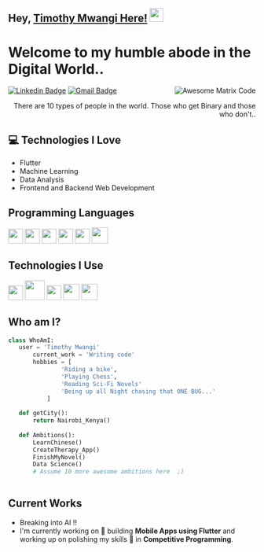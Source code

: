 ## Hey, [Timothy Mwangi Here!]([https://www.linkedin.com/in/timothy-mwangi/])  <img src="https://media.giphy.com/media/hvRJCLFzcasrR4ia7z/giphy.gif" width="28px" height="28px">

<h1>Welcome to my humble abode in the Digital World..</h1> 

<img src = 'https://github.com/MarikIshtar007/MarikIshtar007/blob/master/images/matrix.gif' alt = 'Awesome Matrix Code' align='right'/>

[![Linkedin Badge](https://img.shields.io/badge/-Timothy_Mwangi-blue?style=flat-square&logo=Linkedin&logoColor=white&link=https://www.linkedin.com/in/timothy-mwangi/)](https://www.linkedin.com/in/timothy-mwangi/) [![Gmail Badge](https://img.shields.io/badge/-t.mwangim02@gmail.com-c14438?style=flat-square&logo=Gmail&logoColor=white&link=mailto:t.mwangim02@gmail.com)](mailto:t.mwangim02@gmail.com) 
<div style="text-align: right">There are 10 types of people in the world. Those who get Binary and those who don't.. </div>

## :computer: Technologies I Love
* Flutter
* Machine Learning
* Data Analysis
* Frontend and Backend Web Development


## Programming Languages
<img src = 'https://github.com/bytemel/Tim_readme/blob/main/c-original.svg' width='30'/> <img src = 'https://github.com/bytemel/Tim_readme/blob/main/python2.png' height='30'/>  <img src = 'https://github.com/bytemel/Tim_readme/blob/main/html.svg' width='30'/> <img src = 'https://github.com/bytemel/Tim_readme/blob/main/css.svg' width='30'/> <img src = 'https://github.com/MarikIshtar007/MarikIshtar007/blob/master/images/js.svg' width='30'/> <img src = 'https://github.com/bytemel/Tim_readme/blob/main/bootstrap.svg' width='33'/>
 
 ## Technologies I Use
 <img src = 'https://github.com/bytemel/Tim_readme/blob/main/pycharm.svg' width='30'/>  <img src = 'https://github.com/bytemel/Tim_readme/blob/main/django.svg' height='40'/> <img src = 'https://github.com/bytemel/Tim_readme/blob/main/git.svg' width='30'/> <img src = 'https://github.com/bytemel/Tim_readme/blob/main/nodejs.svg' width='33'/> <img src = 'https://github.com/bytemel/Tim_readme/blob/main/react.svg' width='33'/>
 
 ## Who am I?
 ```python
 class WhoAmI:
 	user = 'Timothy Mwangi'
		current_work = 'Writing code'
		hobbies = [
				'Riding a bike',
				'Playing Chess',
				'Reading Sci-Fi Novels'
				'Being up all Night chasing that ONE BUG...'
			]
	
	def getCity():
		return Nairobi_Kenya()
	
	def Ambitions():
		LearnChinese()
		CreateTherapy_App()
		FinishMyNovel()
		Data Science()
		# Assume 10 more awesome ambitions here  ;)
	
 ```
 
## Current Works
 * Breaking into AI !!
 * I'm currently working on 🔭 building **Mobile Apps using Flutter** and working up on polishing my skills 🌱 in **Competitive Programming**.
 

 
 
